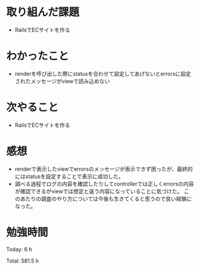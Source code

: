 # 取り組んだ課題
- RailsでECサイトを作る

# わかったこと
- renderを呼び出した際にstatusを合わせて設定してあげないとerrorsに設定されたメッセージがviewで読み込めない
  
# 次やること
- RailsでECサイトを作る

# 感想
- renderで表示したviewでerrorsのメッセージが表示できず困ったが、最終的にはstatusを設定することで表示に成功した。
- 調べる過程でログの内容を確認したりしてcontrollerでは正しくerrorsの内容が確認できるがviewでは想定と違う内容になっていることに気づけた。
  このあたりの調査のやり方については今後も生きてくると思うので良い経験になった。

# 勉強時間
Today: 6 h

Total: 581.5 h
